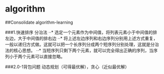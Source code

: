 # algorithm
##Consolidate algorithm-learning

###1.快速排序 分治法
⋅⋅* 选定一个元素作为中间值，将列表元素小于中间值的排左边，大于中间值的排右边
⋅⋅* 将上述左边序列和右边序列分别用上述方式重复，一般以递归方式做。这就可以把一个长序列分成两个短序列分别处理，这就是分治法的核心思想。
⋅⋅* 当短序列只剩下两个元素，就可以完全得出正确的序列，当序列小于两个元素可以直接忽略。


###2.0-1背包问题 动态规划（可得最优解），贪心（近似最优解）

